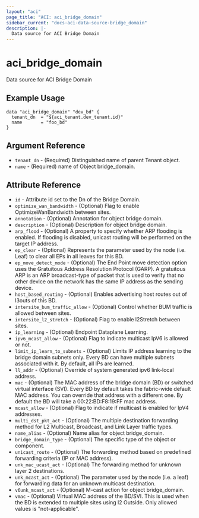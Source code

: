 ```yaml
---
layout: "aci"
page_title: "ACI: aci_bridge_domain"
sidebar_current: "docs-aci-data-source-bridge_domain"
description: |-
  Data source for ACI Bridge Domain
---
```


# aci_bridge_domain

Data source for ACI Bridge Domain

## Example Usage

```hcl
data "aci_bridge_domain" "dev_bd" {
  tenant_dn  = "${aci_tenant.dev_tenant.id}"
  name       = "foo_bd"
}
```

## Argument Reference

- `tenant_dn` - (Required) Distinguished name of parent Tenant object.
- `name` - (Required) name of Object bridge_domain.

## Attribute Reference

- `id` - Attribute id set to the Dn of the Bridge Domain.
- `optimize_wan_bandwidth` - (Optional) Flag to enable OptimizeWanBandwidth between sites.
- `annotation` - (Optional) Annotation for object bridge domain.
- `description` - (Optional) Description for object bridge domain.
- `arp_flood` - (Optional) A property to specify whether ARP flooding is enabled. If flooding is disabled, unicast routing will be performed on the target IP address.
- `ep_clear` - (Optional) Represents the parameter used by the node (i.e. Leaf) to clear all EPs in all leaves for this BD.
- `ep_move_detect_mode` - (Optional) The End Point move detection option uses the Gratuitous Address Resolution Protocol (GARP). A gratuitous ARP is an ARP broadcast-type of packet that is used to verify that no other device on the network has the same IP address as the sending device.
- `host_based_routing` - (Optional) Enables advertising host routes out of l3outs of this BD.
- `intersite_bum_traffic_allow` - (Optional) Control whether BUM traffic is allowed between sites.
- `intersite_l2_stretch` - (Optional) Flag to enable l2Stretch between sites.
- `ip_learning` - (Optional) Endpoint Dataplane Learning.
- `ipv6_mcast_allow` - (Optional) Flag to indicate multicast IpV6 is allowed or not.
- `limit_ip_learn_to_subnets` - (Optional) Limits IP address learning to the bridge domain subnets only. Every BD can have multiple subnets associated with it. By default, all IPs are learned.
- `ll_addr` - (Optional) Override of system generated ipv6 link-local address.
- `mac` - (Optional) The MAC address of the bridge domain (BD) or switched virtual interface (SVI). Every BD by default takes the fabric-wide default MAC address. You can override that address with a different one. By default the BD will take a 00:22:BD:F8:19:FF mac address.
- `mcast_allow` - (Optional) Flag to indicate if multicast is enabled for IpV4 addresses.
- `multi_dst_pkt_act` - (Optional) The multiple destination forwarding method for L2 Multicast, Broadcast, and Link Layer traffic types.
- `name_alias` - (Optional) Name alias for object bridge_domain.
- `bridge_domain_type` - (Optional) The specific type of the object or component.
- `unicast_route` - (Optional) The forwarding method based on predefined forwarding criteria (IP or MAC address).
- `unk_mac_ucast_act` - (Optional) The forwarding method for unknown layer 2 destinations.
- `unk_mcast_act` - (Optional) The parameter used by the node (i.e. a leaf) for forwarding data for an unknown multicast destination.
- `v6unk_mcast_act` - (Optional) M-cast action for object bridge_domain.
- `vmac` - (Optional) Virtual MAC address of the BD/SVI. This is used when the BD is extended to multiple sites using l2 Outside. Only allowed values is "not-applicable".
